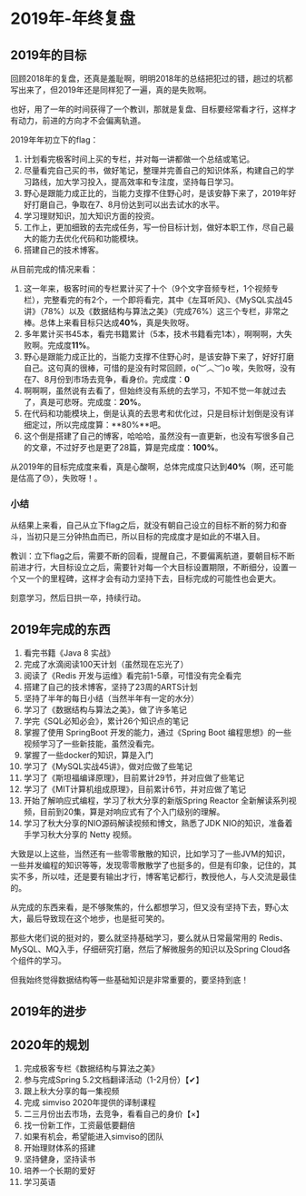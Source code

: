 # 2019年-年终复盘

## 2019年的目标

回顾2018年的复盘，还真是羞耻啊，明明2018年的总结把犯过的错，趟过的坑都写出来了，但2019年还是同样犯了一遍，真的是失败啊。

也好，用了一年的时间获得了一个教训，那就是复盘、目标要经常看才行，这样才有动力，前进的方向才不会偏离轨道。

2019年年初立下的flag：

1. 计划看完极客时间上买的专栏，并对每一讲都做一个总结或笔记。
2. 尽量看完自己买的书，做好笔记，整理并完善自己的知识体系，构建自己的学习路线，加大学习投入，提高效率和专注度，坚持每日学习。
3. 野心是跟能力成正比的，当能力支撑不住野心时，是该安静下来了，2019年好好打磨自己，争取在7、8月份达到可以出去试水的水平。
4. 学习理财知识，加大知识方面的投资。
5. 工作上，更加细致的去完成任务，写一份目标计划，做好本职工作，尽自己最大的能力去优化代码和功能模块。
6. 搭建自己的技术博客。

从目前完成的情况来看：

1. 这一年来，极客时间的专栏累计买了十个（9个文字音频专栏，1个视频专栏），完整看完的有2个，一个即将看完，其中《左耳听风》、《MySQL实战45讲》（78%）以及《数据结构与算法之美》（完成76%）这三个专栏，非常之棒。总体上来看目标只达成**40%**，真是失败呀。
2. 多年累计买书45本，看完书籍累计（5本，技术书籍看完1本），啊啊啊，大失败啊。完成度**11%**。
3. 野心是跟能力成正比的，当能力支撑不住野心时，是该安静下来了，好好打磨自己。这句真的很棒，可惜的是没有时常回顾，o(︶︿︶)o 唉，失败呀，没有在7、8月份到市场去竞争，看身价。完成度：**0**
4. 啊啊啊，虽然说有去看了，但始终没有系统的去学习，不知不觉一年就过去了，真是可悲呀。完成度：**20%**。
5. 在代码和功能模块上，倒是认真的去思考和优化过，只是目标计划倒是没有详细定过，所以完成度算：**80%**吧。
6. 这个倒是搭建了自己的博客，哈哈哈，虽然没有一直更新，也没有写很多自己的文章，不过好歹也是更了28篇，算是完成度：**100%**。

从2019年的目标完成度来看，真是心酸啊，总体完成度只达到**40%**（啊，还可能是估高了😓），失败呀！。

### 小结

从结果上来看，自己从立下flag之后，就没有朝自己设立的目标不断的努力和奋斗，当初只是三分钟热血而已，所以目标的完成度才是如此的不堪入目。

教训：立下flag之后，需要不断的回看，提醒自己，不要偏离航道，要朝目标不断前进才行，大目标设立之后，需要针对每一个大目标设置期限，不断细分，设置一个又一个的里程碑，这样才会有动力坚持下去，目标完成的可能性也会更大。

刻意学习，然后日拱一卒，持续行动。

## 2019年完成的东西

1. 看完书籍《Java 8 实战》
2. 完成了水滴阅读100天计划（虽然现在忘光了）
3. 阅读了《Redis 开发与运维》看完前1-5章，可惜没有完全看完
4. 搭建了自己的技术博客，坚持了23周的ARTS计划
5. 坚持了半年的每日小结（当然半年有一定的水分）
6. 学习了《数据结构与算法之美》，做了许多笔记
7. 学完《SQL必知必会》，累计26个知识点的笔记
8. 掌握了使用 SpringBoot 开发的能力，通过《Spring Boot 编程思想》的一些视频学习了一些新技能，虽然没看完。
9. 掌握了一些docker的知识，算是入门
10. 学习了《MySQL实战45讲》，做对应做了些笔记
11. 学习了《斯坦福编译原理》，目前累计29节，并对应做了些笔记
12. 学习了《MIT计算机组成原理》，目前累计6节，并对应做了笔记
13. 开始了解响应式编程，学习了秋大分享的新版Spring Reactor 全新解读系列视频，目前到20集，算是对响应式有了个入门级别的理解。
14. 学习了秋大分享的NIO源码解读视频和博文，熟悉了JDK NIO的知识，准备着手学习秋大分享的 Netty 视频。

大致是以上这些，当然还有一些零零散散的知识，比如学习了一些JVM的知识，一些并发编程的知识等等，发现零零散散学了也挺多的，但是有印象，记住的，其实不多，所以哇，还是要有输出才行，博客笔记都行，教授他人，与人交流是最佳的。

从完成的东西来看，是不够聚焦的，什么都想学习，但又没有坚持下去，野心太大，最后导致现在这个地步，也是挺可笑的。

那些大佬们说的挺对的，要么就坚持基础学习，要么就从日常最常用的 Redis、MySQL、MQ入手，仔细研究打磨，然后了解微服务的知识以及Spring Cloud各个组件的学习。

但我始终觉得数据结构等一些基础知识是非常重要的，要坚持到底！

## 2019年的进步



## 2020年的规划

1. 完成极客专栏《数据结构与算法之美》
2. 参与完成Spring 5.2文档翻译活动（1-2月份）【✔】
3. 跟上秋大分享的每一集视频
4. 完成 simviso 2020年提供的译制课程
5. 二三月份出去市场，去竞争，看看自己的身价【×】
6. 找一份新工作，工资最低要翻倍
7. 如果有机会，希望能进入simviso的团队
8. 开始理财体系的搭建
9. 坚持健身，坚持读书
10. 培养一个长期的爱好
11. 学习英语